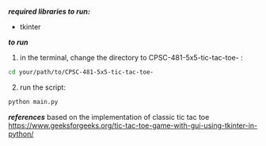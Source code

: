 **_required libraries to run:_**

- tkinter

**_to run_**

1. in the terminal, change the directory to CPSC-481-5x5-tic-tac-toe- :

```sh
cd your/path/to/CPSC-481-5x5-tic-tac-toe-
```

2. run the script:

```sh
python main.py
```

**_references_**
based on the implementation of classic tic tac toe
https://www.geeksforgeeks.org/tic-tac-toe-game-with-gui-using-tkinter-in-python/
